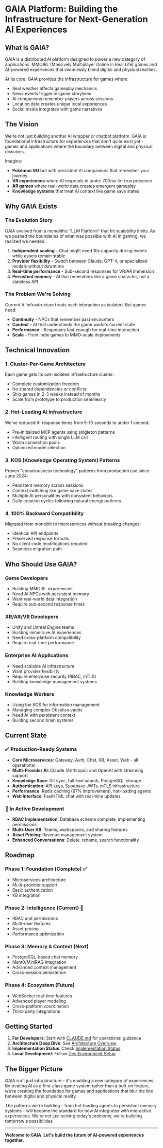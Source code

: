 # GAIA Platform: Building the Infrastructure for Next-Generation AI Experiences

## What is GAIA?

GAIA is a distributed AI platform designed to power a new category of applications: MMOIRL (Massively Multiplayer Online In Real Life) games and AI-powered experiences that seamlessly blend digital and physical realities.

At its core, GAIA provides the infrastructure for games where:
- Real weather affects gameplay mechanics
- News events trigger in-game storylines
- AI companions remember players across sessions
- Location data creates unique local experiences
- Social media integrates with game narratives

## The Vision

We're not just building another AI wrapper or chatbot platform. GAIA is foundational infrastructure for experiences that don't quite exist yet - games and applications where the boundary between digital and physical dissolves.

Imagine:
- **Pokémon GO** but with persistent AI companions that remember your journey
- **VR experiences** where AI responds in under 700ms for true presence
- **AR games** where real-world data creates emergent gameplay
- **Knowledge systems** that treat AI context like game save states

## Why GAIA Exists

### The Evolution Story

GAIA evolved from a monolithic "LLM Platform" that hit scalability limits. As we pushed the boundaries of what was possible with AI in gaming, we realized we needed:

1. **Independent scaling** - Chat might need 10x capacity during events while assets remain stable
2. **Provider flexibility** - Switch between Claude, GPT-4, or specialized models without downtime
3. **Real-time performance** - Sub-second responses for VR/AR immersion
4. **Persistent memory** - AI that remembers like a game character, not a stateless API

### The Problem We're Solving

Current AI infrastructure treats each interaction as isolated. But games need:
- **Continuity** - NPCs that remember past encounters
- **Context** - AI that understands the game world's current state
- **Performance** - Responses fast enough for real-time interaction
- **Scale** - From indie games to MMO-scale deployments

## Technical Innovation

### 1. Cluster-Per-Game Architecture

Each game gets its own isolated infrastructure cluster:
- Complete customization freedom
- No shared dependencies or conflicts
- Ship games in 2-3 weeks instead of months
- Scale from prototype to production seamlessly

### 2. Hot-Loading AI Infrastructure

We've reduced AI response times from 5-10 seconds to under 1 second:
- Pre-initialized MCP agents using singleton patterns
- Intelligent routing with single LLM call
- Warm connection pools
- Optimized model selection

### 3. KOS (Knowledge Operating System) Patterns

Proven "consciousness technology" patterns from production use since June 2024:
- Persistent memory across sessions
- Context switching like game save states
- Multiple AI personalities with consistent behaviors
- Daily creation cycles following natural energy patterns

### 4. 100% Backward Compatibility

Migrated from monolith to microservices without breaking changes:
- Identical API endpoints
- Preserved response formats
- No client code modifications required
- Seamless migration path

## Who Should Use GAIA?

### Game Developers
- Building MMOIRL experiences
- Need AI NPCs with persistent memory
- Want real-world data integration
- Require sub-second response times

### XR/AR/VR Developers
- Unity and Unreal Engine teams
- Building immersive AI experiences
- Need cross-platform compatibility
- Require real-time performance

### Enterprise AI Applications
- Need scalable AI infrastructure
- Want provider flexibility
- Require enterprise security (RBAC, mTLS)
- Building knowledge management systems

### Knowledge Workers
- Using the KOS for information management
- Managing complex Obsidian vaults
- Need AI with persistent context
- Building second brain systems

## Current State

### ✅ Production-Ready Systems

- **Core Microservices**: Gateway, Auth, Chat, KB, Asset, Web - all operational
- **Multi-Provider AI**: Claude (Anthropic) and OpenAI with streaming support
- **Knowledge Base**: Git sync, full-text search, PostgreSQL storage
- **Authentication**: API keys, Supabase JWTs, mTLS infrastructure
- **Performance**: Redis caching (97% improvement), hot-loading agents
- **Web Interface**: FastHTML chat with real-time updates

### 🔄 In Active Development

- **RBAC Implementation**: Database schema complete, implementing permissions
- **Multi-User KB**: Teams, workspaces, and sharing features
- **Asset Pricing**: Revenue management system
- **Enhanced Conversations**: Delete, rename, search functionality

## Roadmap

### Phase 1: Foundation (Complete) ✅
- Microservices architecture
- Multi-provider support
- Basic authentication
- KB integration

### Phase 2: Intelligence (Current) 🔄
- RBAC and permissions
- Multi-user features
- Asset pricing
- Performance optimization

### Phase 3: Memory & Context (Next)
- PostgreSQL-based chat memory
- Mem0/MiniRAG integration
- Advanced context management
- Cross-session persistence

### Phase 4: Ecosystem (Future)
- WebSocket real-time features
- Advanced player modeling
- Cross-platform coordination
- Third-party integrations

## Getting Started

1. **For Developers**: Start with [CLAUDE.md](../CLAUDE.md) for operational guidance
2. **Architecture Deep Dive**: See [Architecture Overview](architecture-overview.md)
3. **Implementation Status**: Check [Implementation Status](implementation-status.md)
4. **Local Development**: Follow [Dev Environment Setup](dev-environment-setup.md)

## The Bigger Picture

GAIA isn't just infrastructure - it's enabling a new category of experiences. By treating AI as a first-class game system rather than a bolt-on feature, we're creating the foundation for games and applications that blur the line between digital and physical reality.

The patterns we're building - from hot-loading agents to persistent memory systems - will become the standard for how AI integrates with interactive experiences. We're not just solving today's problems; we're building tomorrow's possibilities.

---

**Welcome to GAIA. Let's build the future of AI-powered experiences together.**
